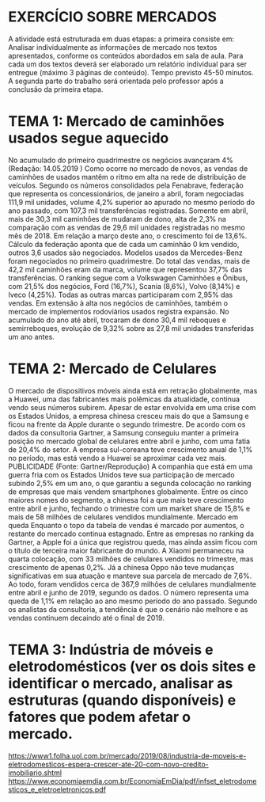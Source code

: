 
EXERCÍCIO SOBRE MERCADOS
===================

A atividade está estruturada em duas etapas: a primeira consiste em: Analisar individualmente as informações de mercado nos textos apresentados, conforme os conteúdos abordados em sala de aula. Para cada um dos textos deverá ser elaborado um relatório individual para ser entregue (máximo 3 páginas de conteúdo). Tempo previsto 45-50 minutos.
A segunda parte do trabalho será orientada pelo professor após a conclusão da primeira etapa.

# TEMA 1: Mercado de caminhões usados segue aquecido
No acumulado do primeiro quadrimestre os negócios avançaram 4%  (Redação: 14.05.2019 )
Como ocorre no mercado de novos, as vendas de caminhões de usados mantêm o ritmo em alta na rede de distribuição de veículos. Segundo os números consolidados pela Fenabrave, federação que representa os concessionários, de janeiro a abril, foram negociadas 111,9 mil unidades, volume 4,2% superior ao apurado no mesmo período do ano passado, com 107,3 mil transferências registradas.
Somente em abril, mais de 30,3 mil caminhões de mudaram de dono, alta de 2,3% na comparação com as vendas de 29,6 mil unidades registradas no mesmo mês de 2018. Em relação a março deste ano, o crescimento foi de 13,6%. Cálculo da federação aponta que de cada um caminhão 0 km vendido, outros 3,6 usados são negociados.
Modelos usados da Mercedes-Benz foram negociados no primeiro quadrimestre. Do total das vendas, mais de 42,2 mil caminhões eram da marca, volume que representou 37,7% das transferências. O ranking segue com a Volkswagen Caminhões e Ônibus, com 21,5% dos negócios, Ford (16,7%), Scania (8,6%), Volvo (8,14%) e Iveco (4,25%). Todas as outras marcas participaram com 2,95% das vendas.
Em extensão à alta nos negócios de caminhões, também o mercado de implementos rodoviários usados registra expansão. No acumulado do ano até abril, trocaram de dono 30,4 mil reboques e semirreboques, evolução de 9,32% sobre as 27,8 mil unidades transferidas um ano antes.

# TEMA 2: Mercado de Celulares
O mercado de dispositivos móveis ainda está em retração globalmente, mas a Huawei, uma das fabricantes mais polêmicas da atualidade, continua vendo seus números subirem. Apesar de estar envolvida em uma crise com os Estados Unidos, a empresa chinesa cresceu mais do que a Samsung e ficou na frente da Apple durante o segundo trimestre.
De acordo com os dados da consultoria Gartner, a Samsung conseguiu manter a primeira posição no mercado global de celulares entre abril e junho, com uma fatia de 20,4% do setor. A empresa sul-coreana teve crescimento anual de 1,1% no período, mas está vendo a Huawei se aproximar cada vez mais.
PUBLICIDADE
 (Fonte: Gartner/Reprodução)
A companhia que está em uma guerra fria com os Estados Unidos teve sua participação de mercado subindo 2,5% em um ano, o que garantiu a segunda colocação no ranking de empresas que mais vendem smartphones globalmente. Entre os cinco maiores nomes do segmento, a chinesa foi a que mais teve crescimento entre abril e junho, fechando o trimestre com um market share de 15,8% e mais de 58 milhões de celulares vendidos mundialmente.
Mercado em queda
Enquanto o topo da tabela de vendas é marcado por aumentos, o restante do mercado continua estagnado. Entre as empresas no ranking da Gartner, a Apple foi a única que registrou queda, mas ainda assim ficou com o título de terceira maior fabricante do mundo. A Xiaomi permaneceu na quarta colocação, com 33 milhões de celulares vendidos no trimestre, mas crescimento de apenas 0,2%. Já a chinesa Oppo não teve mudanças significativas em sua atuação e manteve sua parcela de mercado de 7,6%.
Ao todo, foram vendidos cerca de 367,9 milhões de celulares mundialmente entre abril e junho de 2019, segundo os dados. O número representa uma queda de 1,1% em relação ao ano mesmo período do ano passado. Segundo os analistas da consultoria, a tendência é que o cenário não melhore e as vendas continuem decaindo até o final de 2019.


# TEMA 3: Indústria de móveis e eletrodomésticos (ver os dois sites e identificar o mercado, analisar as estruturas (quando disponíveis) e fatores que podem afetar o mercado. 
https://www1.folha.uol.com.br/mercado/2019/08/industria-de-moveis-e-eletrodomesticos-espera-crescer-ate-20-com-novo-credito-imobiliario.shtml
https://www.economiaemdia.com.br/EconomiaEmDia/pdf/infset_eletrodomesticos_e_eletroeletronicos.pdf 




























